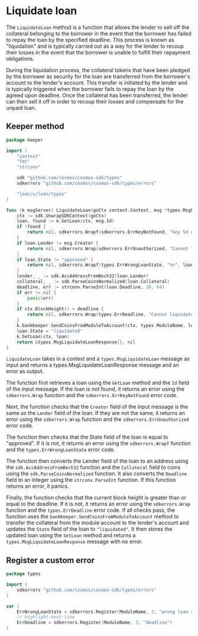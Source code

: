 # Liquidate loan

The `LiquidateLoan` method is a function that allows the lender to sell off the
collateral belonging to the borrower in the event that the borrower has failed
to repay the loan by the specified deadline. This process is known as
"liquidation" and is typically carried out as a way for the lender to recoup
their losses in the event that the borrower is unable to fulfill their repayment
obligations.

During the liquidation process, the collateral tokens that have been pledged by
the borrower as security for the loan are transferred from the borrower's
account to the lender's account. This transfer is initiated by the lender and is
typically triggered when the borrower fails to repay the loan by the agreed upon
deadline. Once the collateral has been transferred, the lender can then sell it
off in order to recoup their losses and compensate for the unpaid loan.

## Keeper method

```go title="x/loan/keeper/msg_server_liquidate_loan.go"
package keeper

import (
	"context"
	"fmt"
	"strconv"

	sdk "github.com/cosmos/cosmos-sdk/types"
	sdkerrors "github.com/cosmos/cosmos-sdk/types/errors"

	"loan/x/loan/types"
)

func (k msgServer) LiquidateLoan(goCtx context.Context, msg *types.MsgLiquidateLoan) (*types.MsgLiquidateLoanResponse, error) {
	ctx := sdk.UnwrapSDKContext(goCtx)
	loan, found := k.GetLoan(ctx, msg.Id)
	if !found {
		return nil, sdkerrors.Wrapf(sdkerrors.ErrKeyNotFound, "key %d doesn't exist", msg.Id)
	}
	if loan.Lender != msg.Creator {
		return nil, sdkerrors.Wrap(sdkerrors.ErrUnauthorized, "Cannot liquidate: not the lender")
	}
	if loan.State != "approved" {
		return nil, sdkerrors.Wrapf(types.ErrWrongLoanState, "%v", loan.State)
	}
	lender, _ := sdk.AccAddressFromBech32(loan.Lender)
	collateral, _ := sdk.ParseCoinsNormalized(loan.Collateral)
	deadline, err := strconv.ParseInt(loan.Deadline, 10, 64)
	if err != nil {
		panic(err)
	}
	if ctx.BlockHeight() < deadline {
		return nil, sdkerrors.Wrap(types.ErrDeadline, "Cannot liquidate before deadline")
	}
	k.bankKeeper.SendCoinsFromModuleToAccount(ctx, types.ModuleName, lender, collateral)
	loan.State = "liquidated"
	k.SetLoan(ctx, loan)
	return &types.MsgLiquidateLoanResponse{}, nil
}
```

`LiquidateLoan` takes in a context and a `types.MsgLiquidateLoan` message as input and returns a types.MsgLiquidateLoanResponse message and an error as output.

The function first retrieves a loan using the `GetLoan` method and the `Id` field of the input message. If the loan is not found, it returns an error using the `sdkerrors.Wrap` function and the `sdkerrors.ErrKeyNotFound` error code.

Next, the function checks that the `Creator` field of the input message is the same as the `Lender` field of the loan. If they are not the same, it returns an error using the `sdkerrors.Wrap` function and the `sdkerrors.ErrUnauthorized` error code.

The function then checks that the State field of the loan is equal to "approved". If it is not, it returns an error using the `sdkerrors.Wrapf` function and the `types.ErrWrongLoanState` error code.

The function then converts the Lender field of the loan to an address using the `sdk.AccAddressFromBech32` function and the `Collateral` field to coins using the `sdk.ParseCoinsNormalized` function. It also converts the `Deadline` field to an integer using the `strconv.ParseInt` function. If this function returns an error, it panics.

Finally, the function checks that the current block height is greater than or equal to the deadline. If it is not, it returns an error using the `sdkerrors.Wrap` function and the `types.ErrDeadline` error code. If all checks pass, the function uses the `bankKeeper.SendCoinsFromModuleToAccount` method to transfer the collateral from the module account to the lender's account and updates the `State` field of the loan to `"liquidated"`. It then stores the updated loan using the `SetLoan` method and returns a `types.MsgLiquidateLoanResponse` message with no error.

## Register a custom error

```go title="x/loan/types/errors.go"
package types

import (
	sdkerrors "github.com/cosmos/cosmos-sdk/types/errors"
)

var (
	ErrWrongLoanState = sdkerrors.Register(ModuleName, 2, "wrong loan state")
	// highlight-next-line
	ErrDeadline = sdkerrors.Register(ModuleName, 3, "deadline")
)
```